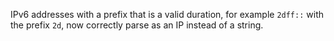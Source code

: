 IPv6 addresses with a prefix that is a valid duration, for example `2dff::` with
the prefix `2d`, now correctly parse as an IP instead of a string.
